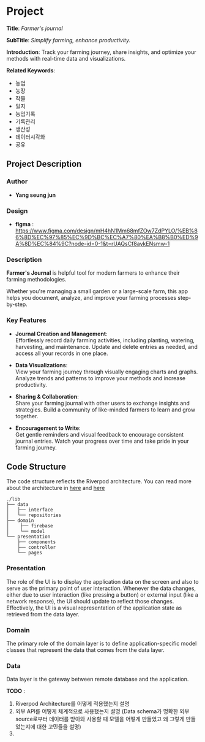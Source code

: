 # Project

**Title**: *Farmer's journal*

**SubTitle**: *Simplify farming, enhance productivity.*

**Introduction**: Track your farming journey, share insights, and optimize your methods with real-time data and visualizations. 

**Related Keywords**: 
- 농업
- 농장
- 작물
- 일지
- 농업기록
- 기록관리
- 생산성 
- 데이터시각화
- 공유

## Project Description 

### Author

- **Yang seung jun** 

### Design 

- **figma** : https://www.figma.com/design/mH4hN1Mm68mfZOw7ZdPYLO/%EB%86%8D%EC%97%85%EC%9D%BC%EC%A7%80%EA%B8%B0%ED%9A%8D%EC%84%9C?node-id=0-1&t=rUAQsCf8aykENsmw-1

### Description

**Farmer's Journal** is helpful tool for modern farmers to enhance their farming methodologies. 

Whether you're managing a small garden or a large-scale farm, this app helps you document, analyze, and improve your farming processes step-by-step.

### Key Features 

- **Journal Creation and Management**:  
  Effortlessly record daily farming activities, including planting, watering, harvesting, and maintenance. Update and delete entries as needed, and access all your records in one place.

- **Data Visualizations**:  
  View your farming journey through visually engaging charts and graphs. Analyze trends and patterns to improve your methods and increase productivity.

- **Sharing & Collaboration**:  
  Share your farming journal with other users to exchange insights and strategies. Build a community of like-minded farmers to learn and grow together.

- **Encouragement to Write**:  
  Get gentle reminders and visual feedback to encourage consistent journal entries. Watch your progress over time and take pride in your farming journey.

## Code Structure 
The code structure reflects the Riverpod architecture.
You can read more about the architecture in [here](https://yesj1234.github.io/posts/flutter_app_architecture2) and [here](https://yesj1234.github.io/posts/flutter_app_architecture)
```
./lib
├── data
│   ├── interface
│   └── repositories
├── domain
│    ├── firebase
│    └── model
└── presentation
    ├── components
    ├── controller
    └── pages  
```


### Presentation
The role of the UI is to display the application data on the screen and also to serve as the primary point of user interaction.
Whenever the data changes, either due to user interaction (like pressing a button) or external input (like a network response), the UI should update to reflect those changes.
Effectively, the UI is a visual representation of the application state as retrieved from the data layer.

### Domain
The primary role of the domain layer is to define application-specific model classes that represent the data that comes from the data layer.

### Data
Data layer is the gateway between remote database and the application. 



**TODO** :
1. Riverpod Architecture를 어떻게 적용했는지 설명 
2. 외부 API를 어떻게 체계적으로 사용했는지 설명 (Data schema가 명확한 외부 source로부터 데이터를 받아와 사용할 때 모델을 어떻게 만들었고 왜 그렇게 만들었는지에 대한 고민들을 설명)
3. 